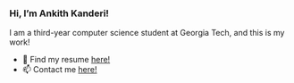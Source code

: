 ### **Hi, I’m Ankith Kanderi!** 

I am a third-year computer science student at Georgia Tech, and this is my work!

- 📝 Find my resume [here!]([https://drive.google.com/file/d/1jrKRt1AyOu8EPiRCfhpX4qK7LTonfW6e/view?usp=sharing](https://drive.google.com/file/d/1VBQvmlLxpQ5eIKCLZcMIDqLo5NxLGFDP/view?usp=sharing))
- 📫 Contact me [here!](mailto:ankithkanderi@outlook.com)

<!---
ankithkanderi24/ankithkanderi24 is a ✨ special ✨ repository because its `README.md` (this file) appears on your GitHub profile.
You can click the Preview link to take a look at your changes.
--->
